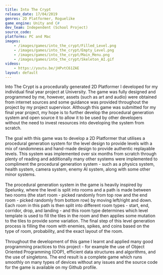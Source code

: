 ```yaml
---
title: Into The Crypt
release_date: 17/04/2019
genres: 2D Platformer, Roguelike
game_engine: Unity and C#
dev_team: Independent (School Project)
source_code: 
platforms: PC and Mac
images: 
    - /images/games/into_the_crypt/Filled_Level.png
    - /images/games/into_the_crypt/Empty_Level.png
    - /images/games/into_the_crypt/Main_Menu.png
    - /images/games/into_the_crypt/Skeleton_AI.gif
videos:
    - https://youtu.be/jHPvtC61ZAE
layout: default
---
```

Into The Crypt is a procedurally generated 2D Platformer I developed for my individual final year project at University. The game was fully designed and programmed by me, however, assets (such as art and audio) were obtained from internet sources and some guidance was provided throughout the project by my project supervisor. Although this game was submitted for my final year project, my hope is to further develop the procedural generation system and open source it to allow it to be used by other developers without the need to invest resources into developing the system from scratch.
<br><br>
The goal with this game was to develop a 2D Platformer that utilises a procedural generation system for the level design to provide levels with a mix of randomness and hand-made design to provide authentic replayable levels. This system was implemented over six months from scratch through plenty of reading and additionally many other systems were implemented to compliment the procedural generation system - such as a physics system, health system, camera system, enemy AI system, along with some other minor systems.
<br><br>
The procedural generation system in the game is heavily inspired by Spelunky, where the level is split into rooms and a path is made between two rooms (the start room - picked randomly from top row and the end room - picked randomly from bottom row) by moving left/right and down. Each room in this path is then split into different room types - start, end, corridor, drop, and landing - and this room type determines which level template is used to fill the tiles in the room 
and then applies some mutation to the tiles to provide some variation. The final step of this level generation process is filling the room with enemies, spikes, and coins based on the type of room, probability, and the exact layout of the room.
<br><br>
Throughout the development of this game I learnt and applied many good programming practices to this project - for example the use of Object Oriented Programming (OOP), efficient data structures and algorithms, and the use of singletons. The end result is a complete game which runs smoothly on many types of devices without any issues and the source code for the game is available on my Github profile.